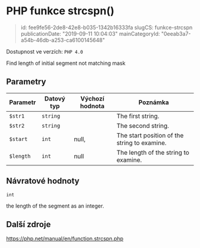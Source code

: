 PHP funkce strcspn()
====================

> id: fee9fe56-2de8-42e8-b035-1342b16333fa
> slugCS: funkce-strcspn
> publicationDate: "2019-09-11 10:04:03"
> mainCategoryId: "0eeab3a7-a54b-46db-a253-ca6100145648"

Dostupnost ve verzích: `PHP 4.0`

Find length of initial segment not matching mask


Parametry
--------------

| Parametr | Datový typ | Výchozí hodnota | Poznámka |
|-----|-----|-----|-----|
| `$str1` | `string` |  | The first string. |
| `$str2` | `string` |  | The second string. |
| `$start` | `int` | null, | The start position of the string to examine. |
| `$length` | `int` | null | The length of the string to examine. |


Návratové hodnoty
----------------

`int`

the length of the segment as an integer.

Další zdroje
------------

https://php.net/manual/en/function.strcspn.php
